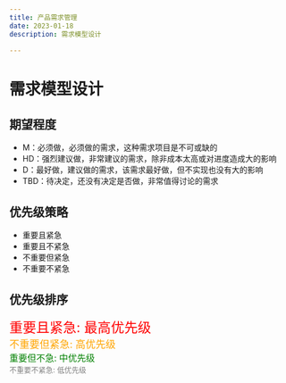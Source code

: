 ```yaml
---
title: 产品需求管理
date: 2023-01-18
description: 需求模型设计

---
```


# 需求模型设计

## 期望程度

* M：必须做，必须做的需求，这种需求项目是不可或缺的
* HD：强烈建议做，非常建议的需求，除非成本太高或对进度造成大的影响
* D：最好做，建议做的需求，该需求最好做，但不实现也没有大的影响
* TBD：待决定，还没有决定是否做，非常值得讨论的需求

## 优先级策略

* 重要且紧急
* 重要且不紧急
* 不重要但紧急
* 不重要不紧急

## 优先级排序
<font size=5 color="#ff0000">重要且紧急: 最高优先级</font><br>
<font size=4 color="orange">不重要但紧急: 高优先级</font><br> 
<font size=3 color="green">重要但不急: 中优先级</font><br>
<font size=2 color="gray">不重要不紧急: 低优先级</font><br>


